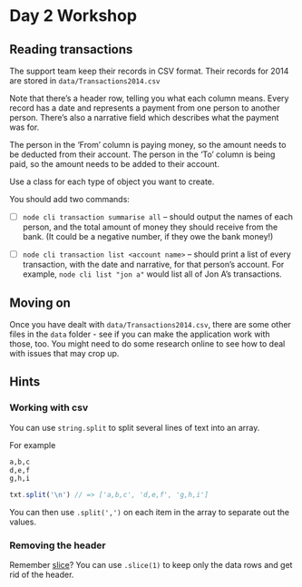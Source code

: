 # Day 2 Workshop

## Reading transactions

The support team keep their records in CSV format. Their records for 2014 are
stored in `data/Transactions2014.csv`

Note that there’s a header row, telling you what each column means. Every record
has a date and represents a payment from one person to another person. There’s
also a narrative field which describes what the payment was for.

The person in the ‘From’ column is paying money, so the amount needs to be
deducted from their account. The person in the ‘To’ column is being paid, so the
amount needs to be added to their account.

Use a class for each type of object you want to create.

You should add two commands:

- [ ] `node cli transaction summarise all` – should output the names of each
      person, and the total amount of money they should receive from the bank.
      (It could be a negative number, if they owe the bank money!)

- [ ] `node cli transaction list <account name>` – should print a list of every
      transaction, with the date and narrative, for that person’s account. For
      example, `node cli list "jon a"` would list all of Jon A’s transactions.

## Moving on

Once you have dealt with `data/Transactions2014.csv`, there are some other files
in the `data` folder - see if you can make the application work with those, too.
You might need to do some research online to see how to deal with issues that
may crop up.

## Hints

### Working with csv

You can use `string.split` to split several lines of text into an array.

For example

```txt
a,b,c
d,e,f
g,h,i
```

```js
txt.split('\n') // => ['a,b,c', 'd,e,f', 'g,h,i']
```

You can then use `.split(',')` on each item in the array to separate out the
values.

### Removing the header

Remember [slice](https://tech-docs.corndel.com/js/array-slice.html)? You can use
`.slice(1)` to keep only the data rows and get rid of the header.
